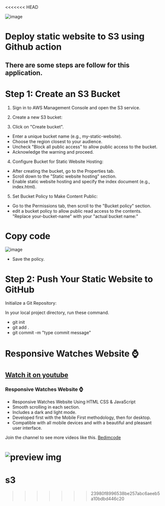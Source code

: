 <<<<<<< HEAD



![image](https://github.com/user-attachments/assets/664d2dc9-506b-441c-bf24-a77fa55d6c92)

# Deploy static website to S3 using Github action
## There are some steps are follow for this application.
# Step 1: Create an S3 Bucket
1. Sign in to AWS Management Console and open the S3 service.

2. Create a new S3 bucket:

3. Click on "Create bucket".
 - Enter a unique bucket name (e.g., my-static-website).
 - Choose the region closest to your audience.
 - Uncheck "Block all public access" to allow public access to the bucket.
 - Acknowledge the warning and proceed.

4. Configure Bucket for Static Website Hosting:
 - After creating the bucket, go to the Properties tab.
 - Scroll down to the "Static website hosting" section.
 - Enable static website hosting and specify the index document (e.g., index.html).

5. Set Bucket Policy to Make Content Public:

 - Go to the Permissions tab, then scroll to the "Bucket policy" section.
 - edit a bucket policy to allow public read access to the contents. "Replace your-bucket-name" with your "actual bucket name:"
   
# Copy code
![image](https://github.com/user-attachments/assets/5d862170-5e3d-404c-8989-296c088ad02b)
 - Save the policy.
   
# Step 2: Push Your Static Website to GitHub
Initialize a Git Repository:

In your local project directory, run these command.
 - git init
 - git add .
 - git commit -m "type commit message"



# Responsive Watches Website ⌚
## [Watch it on youtube](https://youtu.be/QPxYdbbCjhQ)
### Responsive Watches Website ⌚

- Responsive Watches Website Using HTML CSS & JavaScript
- Smooth scrolling in each section.
- Includes a dark and light mode.
- Developed first with the Mobile First methodology, then for desktop.
- Compatible with all mobile devices and with a beautiful and pleasant user interface.

Join the channel to see more videos like this. [Bedimcode](https://www.youtube.com/c/Bedimcode)

![preview img](/preview.png)
=======
# s3
>>>>>>> 23980f8996538be257abc6aeeb5a10bdbd446c20
